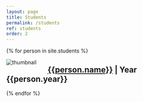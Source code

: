 ```yaml
---
layout: page
title: Students
permalink: /students
ref: students
order: 2
---
```



{% for person in site.students %}

<img src="{{ person.url }}/50h.jpg" alt="thumbnail" align="left" style="margin-right: 30px">
<h2><a href="{{person.url}}">{{person.name}}</a> | Year {{person.year}}</h2>

{% endfor %}